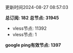 更新时间2024-08-27 08:57:03

**总订阅: 182**
**总节点: 31945**
- vless节点: 11392
- vless节点: 1

**google ping有效节点: 1397**
